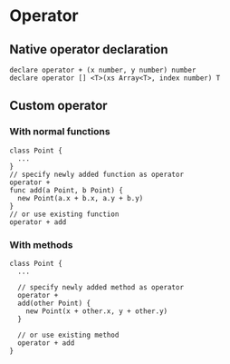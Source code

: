 # Operator

## Native operator declaration

```
declare operator + (x number, y number) number
declare operator [] <T>(xs Array<T>, index number) T
```

## Custom operator

### With normal functions

```
class Point {
  ...
}
// specify newly added function as operator
operator +
func add(a Point, b Point) {
  new Point(a.x + b.x, a.y + b.y)
}
// or use existing function
operator + add
```

### With methods

```
class Point {
  ...

  // specify newly added method as operator
  operator +
  add(other Point) {
    new Point(x + other.x, y + other.y)
  }

  // or use existing method
  operator + add
}
```
